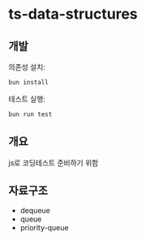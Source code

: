 # ts-data-structures

## 개발

의존성 설치:

```bash
bun install
```

테스트 실행:

```bash
bun run test
```

## 개요

js로 코딩테스트 준비하기 위함

## 자료구조

- dequeue
- queue
- priority-queue
